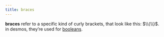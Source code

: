```yaml
---
title: braces
---
```


**braces** refer to a specific kind of curly brackets, that look like this: $\\{\\}$. in desmos, they’re used for [booleans](/datatypes/boolean).